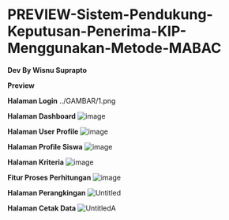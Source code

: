 # PREVIEW-Sistem-Pendukung-Keputusan-Penerima-KIP-Menggunakan-Metode-MABAC

**Dev By Wisnu Suprapto**

**Preview**

**Halaman Login**
../GAMBAR/1.png

**Halaman Dashboard**
![image](https://github.com/wsnusu/SISTEM-PENDUKUNG-KEPUTUSAN-PENERIMA-KIP-K-MENGGUNAKAN-METODE-MABAC/assets/170957828/510a9230-9012-41ae-8143-4fb2c6d22468)

**Halaman User Profile**
![image](https://github.com/wsnusu/SISTEM-PENDUKUNG-KEPUTUSAN-PENERIMA-KIP-K-MENGGUNAKAN-METODE-MABAC/assets/170957828/ff4b4214-dc67-41bb-8933-d84286d80eb2)

**Halaman Profile Siswa**
![image](https://github.com/wsnusu/SISTEM-PENDUKUNG-KEPUTUSAN-PENERIMA-KIP-K-MENGGUNAKAN-METODE-MABAC/assets/170957828/39db09ab-1655-4de8-bdda-afdad4aa4d1a)

**Halaman Kriteria**
![image](https://github.com/wsnusu/SISTEM-PENDUKUNG-KEPUTUSAN-PENERIMA-KIP-K-MENGGUNAKAN-METODE-MABAC/assets/170957828/41ca05e9-85f4-43ed-8e4c-46f15b14abb9)

**Fitur Proses Perhitungan**
![image](https://github.com/wsnusu/SISTEM-PENDUKUNG-KEPUTUSAN-PENERIMA-KIP-K-MENGGUNAKAN-METODE-MABAC/assets/170957828/8dc34e19-d080-4787-a247-8397ce33d752)

**Halaman Perangkingan**
![Untitled](https://github.com/wsnusu/SISTEM-PENDUKUNG-KEPUTUSAN-PENERIMA-KIP-K-MENGGUNAKAN-METODE-MABAC/assets/170957828/6c4fdfe3-2797-4ef8-9e8a-fe610d0b0568)

**Halaman Cetak Data**
![UntitledA](https://github.com/wsnusu/SISTEM-PENDUKUNG-KEPUTUSAN-PENERIMA-KIP-K-MENGGUNAKAN-METODE-MABAC/assets/170957828/ad77764d-3698-4c3b-978d-900299093582)


